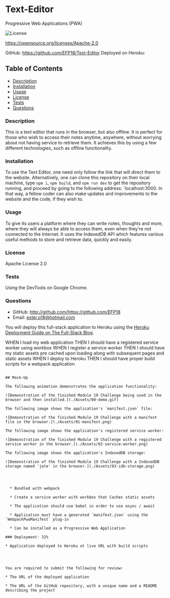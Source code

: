# Text-Editor
Progressive Web Applications (PWA)

  ![License](https://img.shields.io/badge/License-Apache_2.0-blue.svg)

  https://opensource.org/licenses/Apache-2.0

  GitHub: https://github.com/EFP18/Text-Editor
  Deployed on Heroku:


  ## Table of Contents

  * [Description](#description)
  * [Installation](#installation)
  * [Usage](#usage)
  * [License](#license)
  * [Tests](#tests)
  * [Questions](#questions)


  ### Description
  This is a text editor that runs in the browser, but also offline. It is perfect for those who wish to access their notes anytime, anywhere, without worrying about not having service to retrieve them. It achieves this by using a few different technologies, such as offline functionality. 

  ### Installation
  To use the Text Editor, one need only follow the link that will direct them to the website. Alternatively, one can clone this repository on their local machine, type `npm i`, `npm build`, and `npm run dev` to get the repository running, and proceed by going to the following address: `localhost:3000. In that way, a fellow coder can also make updates and improvements to the website and the code, if they wish to. 

  ### Usage
  To give its users a platform where they can write notes, thoughts and more, where they will always be able to access them, even when they're not connected to the Internet. It uses the IndexedDB API which features various useful methods to store and retrieve data, quickly and easily.  

  ### License
  Apache License 2.0
  

  ### Tests
  Using the DevTools on Google Chrome. 

  ### Questions
  * GitHub: http://github.com/https://github.com/EFP18
  * Email: ester.p18@hotmail.com
  



You will deploy this full-stack application to Heroku using the [Heroku Deployment Guide on The Full-Stack Blog](https://coding-boot-camp.github.io/full-stack/heroku/heroku-deployment-guide).


WHEN I load my web application
THEN I should have a registered service worker using workbox
WHEN I register a service worker
THEN I should have my static assets pre cached upon loading along with subsequent pages and static assets
WHEN I deploy to Heroku
THEN I should have proper build scripts for a webpack application
```

## Mock-Up

The following animation demonstrates the application functionality:

![Demonstration of the finished Module 19 Challenge being used in the browser and then installed.](./Assets/00-demo.gif)

The following image shows the application's `manifest.json` file:

![Demonstration of the finished Module 19 Challenge with a manifest file in the browser.](./Assets/01-manifest.png)

The following image shows the application's registered service worker:

![Demonstration of the finished Module 19 Challenge with a registered service worker in the browser.](./Assets/02-service-worker.png)

The following image shows the application's IndexedDB storage:

![Demonstration of the finished Module 19 Challenge with a IndexedDB storage named 'jate' in the browser.](./Assets/03-idb-storage.png)




  * Bundled with webpack

  * Create a service worker with workbox that Caches static assets

  * The application should use babel in order to use async / await

  * Application must have a generated `manifest.json` using the `WebpackPwaManifest` plug-in

  * Can be installed as a Progressive Web Application

### Deployment: 32%

* Application deployed to Heroku at live URL with build scripts




You are required to submit the following for review:

* The URL of the deployed application

* The URL of the GitHub repository, with a unique name and a README describing the project


